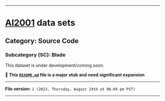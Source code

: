 
***

# [AI2001](https://github.com/seanpm2001/AI2001/) data sets

## Category: Source Code

### Subcategory (SC): Blade

This dataset is under development/coming soon.

**🌱️ This [`README.md`](/README.md) file is a major stub and need significant expansion**

***

**File version:** `1 (2023, Thursday, August 24th at 06:04 pm PST)`

***

